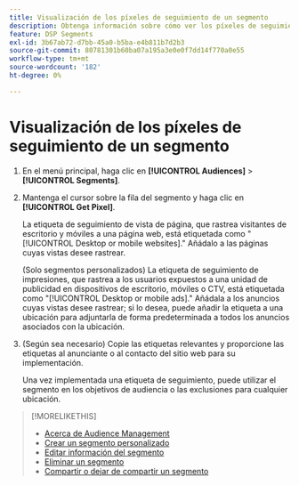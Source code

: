 ```yaml
---
title: Visualización de los píxeles de seguimiento de un segmento
description: Obtenga información sobre cómo ver los píxeles de seguimiento de un segmento de exclusión de venta personalizado o de CCPA.
feature: DSP Segments
exl-id: 3b67ab72-d7bb-45a0-b5ba-e4b811b7d2b3
source-git-commit: 80781301b60ba07a195a3e0e0f7dd14f770a0e55
workflow-type: tm+mt
source-wordcount: '182'
ht-degree: 0%

---
```


# Visualización de los píxeles de seguimiento de un segmento

1. En el menú principal, haga clic en **[!UICONTROL Audiences]** > **[!UICONTROL Segments]**.

1. Mantenga el cursor sobre la fila del segmento y haga clic en **[!UICONTROL Get Pixel]**.

   La etiqueta de seguimiento de vista de página, que rastrea visitantes de escritorio y móviles a una página web, está etiquetada como &quot;[!UICONTROL Desktop or mobile websites].&quot; Añádalo a las páginas cuyas vistas desee rastrear.

   (Solo segmentos personalizados) La etiqueta de seguimiento de impresiones, que rastrea a los usuarios expuestos a una unidad de publicidad en dispositivos de escritorio, móviles o CTV, está etiquetada como &quot;[!UICONTROL Desktop or mobile ads].&quot; Añádala a los anuncios cuyas vistas desee rastrear; si lo desea, puede añadir la etiqueta a una ubicación para adjuntarla de forma predeterminada a todos los anuncios asociados con la ubicación.

1. (Según sea necesario) Copie las etiquetas relevantes y proporcione las etiquetas al anunciante o al contacto del sitio web para su implementación.

   Una vez implementada una etiqueta de seguimiento, puede utilizar el segmento en los objetivos de audiencia o las exclusiones para cualquier ubicación.

>[!MORELIKETHIS]
>
>* [Acerca de Audience Management](audience-about.md)
>* [Crear un segmento personalizado](custom-segment-create.md)
>* [Editar información del segmento](segment-edit.md)
>* [Eliminar un segmento](segment-delete.md)
>* [Compartir o dejar de compartir un segmento](segment-share.md)
